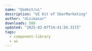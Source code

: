 ```yaml
---
name: "@smkit/ui"
description: "UI Kit of SberMarketing"
author: "disimasar"
downloads: 588
updated: "2025-03-07T14:41:56.317Z"
tags: 
  - component-library
  - ui
---
```

